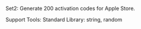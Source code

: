 Set2:
Generate 200 activation codes for Apple Store.

Support Tools:
Standard Library: string, random
